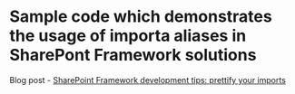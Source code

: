 # Sample code which demonstrates the usage of importa aliases in SharePont Framework solutions

Blog post - [SharePoint Framework development tips: prettify your imports](https://spblog.net/post/2019/02/05/sharepoint-framework-development-tips-prettify-your-imports)
